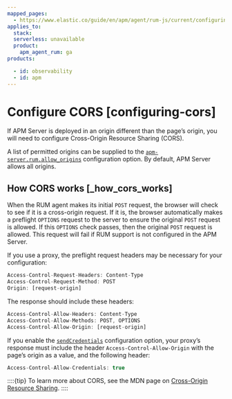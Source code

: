 ```yaml
---
mapped_pages:
  - https://www.elastic.co/guide/en/apm/agent/rum-js/current/configuring-cors.html
applies_to:
  stack:
  serverless: unavailable
  product:
    apm_agent_rum: ga
products:

  - id: observability
  - id: apm
---
```


# Configure CORS [configuring-cors]

If APM Server is deployed in an origin different than the page’s origin, you will need to configure Cross-Origin Resource Sharing (CORS).

A list of permitted origins can be supplied to the [`apm-server.rum.allow_origins`](docs-content://solutions/observability/apm/configure-real-user-monitoring-rum.md#apm-rum-allow-origins) configuration option. By default, APM Server allows all origins.


## How CORS works [_how_cors_works]

When the RUM agent makes its initial `POST` request, the browser will check to see if it is a cross-origin request. If it is, the browser automatically makes a preflight `OPTIONS` request to the server to ensure the original `POST` request is allowed. If this `OPTIONS` check passes, then the original `POST` request is allowed. This request will fail if RUM support is not configured in the APM Server.

If you use a proxy, the preflight request headers may be necessary for your configuration:

```js
Access-Control-Request-Headers: Content-Type
Access-Control-Request-Method: POST
Origin: [request-origin]
```

The response should include these headers:

```js
Access-Control-Allow-Headers: Content-Type
Access-Control-Allow-Methods: POST, OPTIONS
Access-Control-Allow-Origin: [request-origin]
```

If you enable the [`sendCredentials`](/reference/configuration.md#send-credentials) configuration option, your proxy’s response must include the header `Access-Control-Allow-Origin` with the page’s origin as a value, and the following header:

```js
Access-Control-Allow-Credentials: true
```

::::{tip}
To learn more about CORS, see the MDN page on [Cross-Origin Resource Sharing](https://developer.mozilla.org/en-US/docs/Web/HTTP/CORS).
::::


